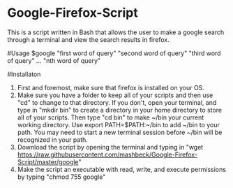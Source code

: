 # Google-Firefox-Script
This is a script written in Bash that allows the user to make a google search through a terminal and view the search results in firefox.

#Usage
$google "first word of query" "second word of query" "third word of query" ... "nth word of query"

#Installaton
1. First and foremost, make sure that firefox is installed on your OS. 
2. Make sure you have a folder to keep all of your scripts and then use "cd" to change to that directory. If you don't, open your terminal, and type in "mkdir bin" to create a directory in your home directory to store all of your scripts. Then type "cd bin" to make ~/bin your current working directory. Use export PATH=$PATH:~/bin to add ~/bin to your path. You may need to start a new terminal session before ~/bin will be recognized in your path.
3. Download the script by opening the terminal and typing in "wget https://raw.githubusercontent.com/mashbeck/Google-Firefox-Script/master/google"
4. Make the script an executable with read, write, and execute permissions by typing "chmod 755 google"

